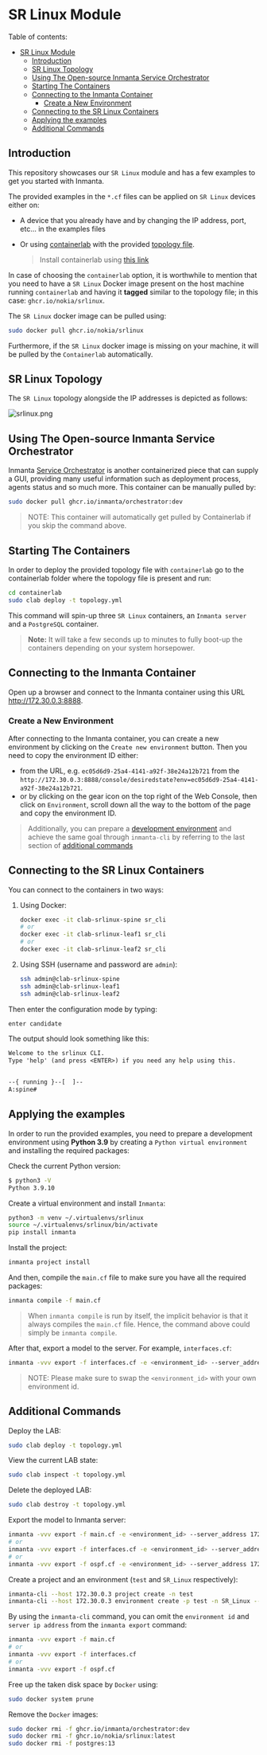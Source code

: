 # SR Linux Module

Table of contents:

- [SR Linux Module](#sr-linux-module)
  - [Introduction](#introduction)
  - [SR Linux Topology](#sr-linux-topology)
  - [Using The Open-source Inmanta Service Orchestrator](#using-the-open-source-inmanta-service-orchestrator)
  - [Starting The Containers](#starting-the-containers)
  - [Connecting to the Inmanta Container](#connecting-to-the-inmanta-container)
    - [Create a New Environment](#create-a-new-environment)
  - [Connecting to the SR Linux Containers](#connecting-to-the-sr-linux-containers)
  - [Applying the examples](#applying-the-examples)
  - [Additional Commands](#additional-commands)

## Introduction

This repository showcases our `SR Linux` module and has a few examples to get you started with Inmanta.

The provided examples in the `*.cf` files can be applied on `SR Linux` devices either on:

- A device that you already have and by changing the IP address, port, etc... in the examples files
- Or using [containerlab](https://containerlab.srlinux.dev/) with the provided [topology file](containerlab/topology.yml).

  > Install containerlab using [this link](https://containerlab.dev/install)

In case of choosing the `containerlab` option, it is worthwhile to mention that you need to have a `SR Linux` Docker image present on the host machine running `containerlab` and having it **tagged** similar to the topology file; in this case: `ghcr.io/nokia/srlinux`.

The `SR Linux` docker image can be pulled using:

```bash
sudo docker pull ghcr.io/nokia/srlinux
```

Furthermore, if the `SR Linux` docker image is missing on your machine, it will be pulled by the `Containerlab` automatically.

## SR Linux Topology

The `SR Linux` topology alongside the IP addresses is depicted as follows:

![srlinux.png](containerlab/srlinux.png)

## Using The Open-source Inmanta Service Orchestrator

Inmanta [Service Orchestrator](https://inmanta.com/service-orchestrator/) is another containerized piece that can supply a GUI, providing many useful information such as deployment process, agents status and so much more. This container can be manually pulled by:

```bash
sudo docker pull ghcr.io/inmanta/orchestrator:dev
```

> NOTE: This container will automatically get pulled by Containerlab if you skip the command above.

## Starting The Containers

In order to deploy the provided topology file with `containerlab` go to the containerlab folder where the topology file is present and run:

```bash
cd containerlab
sudo clab deploy -t topology.yml
```

This command will spin-up three `SR Linux` containers, an `Inmanta server` and a `PostgreSQL` container.

> **Note:** It will take a few seconds up to minutes to fully boot-up the containers depending on your system horsepower.

## Connecting to the Inmanta Container

Open up a browser and connect to the Inmanta container using this URL <http://172.30.0.3:8888>.

### Create a New Environment

After connecting to the Inmanta container, you can create a new environment by clicking on the `Create new environment` button. Then you need to copy the environment ID either:

- from the URL, e.g. `ec05d6d9-25a4-4141-a92f-38e24a12b721` from the `http://172.30.0.3:8888/console/desiredstate?env=ec05d6d9-25a4-4141-a92f-38e24a12b721`.
- or by clicking on the gear icon on the top right of the Web Console, then click on `Environment`, scroll down all the way to the bottom of the page and copy the environment ID.

> Additionally, you can prepare a [development environment](#applying-the-examples) and achieve the same goal through `inmanta-cli` by referring to the last section of [additional commands](#additional-commands)

## Connecting to the SR Linux Containers

You can connect to the containers in two ways:

1. Using Docker:

   ```bash
   docker exec -it clab-srlinux-spine sr_cli
   # or
   docker exec -it clab-srlinux-leaf1 sr_cli
   # or
   docker exec -it clab-srlinux-leaf2 sr_cli
   ```

2. Using SSH (username and password are `admin`):

   ```bash
   ssh admin@clab-srlinux-spine
   ssh admin@clab-srlinux-leaf1
   ssh admin@clab-srlinux-leaf2
   ```

Then enter the configuration mode by typing:

```bash
enter candidate
```

The output should look something like this:

```txt
Welcome to the srlinux CLI.
Type 'help' (and press <ENTER>) if you need any help using this.


--{ running }--[  ]--
A:spine#
```

## Applying the examples

In order to run the provided examples, you need to prepare a development environment using **Python 3.9** by creating a `Python virtual environment` and installing the required packages:

Check the current Python version:

```bash
$ python3 -V
Python 3.9.10
```

Create a virtual environment and install `Inmanta`:

```bash
python3 -m venv ~/.virtualenvs/srlinux
source ~/.virtualenvs/srlinux/bin/activate
pip install inmanta
```

Install the project:

```bash
inmanta project install
```

And then, compile the `main.cf` file to make sure you have all the required packages:

```bash
inmanta compile -f main.cf
```

> When `inmanta compile` is run by itself, the implicit behavior is that it always compiles the `main.cf` file. Hence, the command above could simply be `inmanta compile`.

After that, export a model to the server. For example, `interfaces.cf`:

```bash
inmanta -vvv export -f interfaces.cf -e <environment_id> --server_address 172.30.0.3
```

> NOTE: Please make sure to swap the `<environment_id>` with your own environment id.

## Additional Commands

Deploy the LAB:

```sh
sudo clab deploy -t topology.yml
```

View the current LAB state:

```sh
sudo clab inspect -t topology.yml
```

Delete the deployed LAB:

```sh
sudo clab destroy -t topology.yml
```

Export the model to Inmanta server:

```sh
inmanta -vvv export -f main.cf -e <environment_id> --server_address 172.30.0.3
# or
inmanta -vvv export -f interfaces.cf -e <environment_id> --server_address 172.30.0.3
# or
inmanta -vvv export -f ospf.cf -e <environment_id> --server_address 172.30.0.3
```

Create a project and an environment (`test` and `SR_Linux` respectively):

```bash
inmanta-cli --host 172.30.0.3 project create -n test
inmanta-cli --host 172.30.0.3 environment create -p test -n SR_Linux --save
```

By using the `inmanta-cli` command, you can omit the `environment id` and `server ip address` from the `inmanta export` command:

```bash
inmanta -vvv export -f main.cf
# or
inmanta -vvv export -f interfaces.cf
# or
inmanta -vvv export -f ospf.cf
```

Free up the taken disk space by `Docker` using:

```bash
sudo docker system prune
```

Remove the `Docker` images:

```bash
sudo docker rmi -f ghcr.io/inmanta/orchestrator:dev
sudo docker rmi -f ghcr.io/nokia/srlinux:latest
sudo docker rmi -f postgres:13
```
